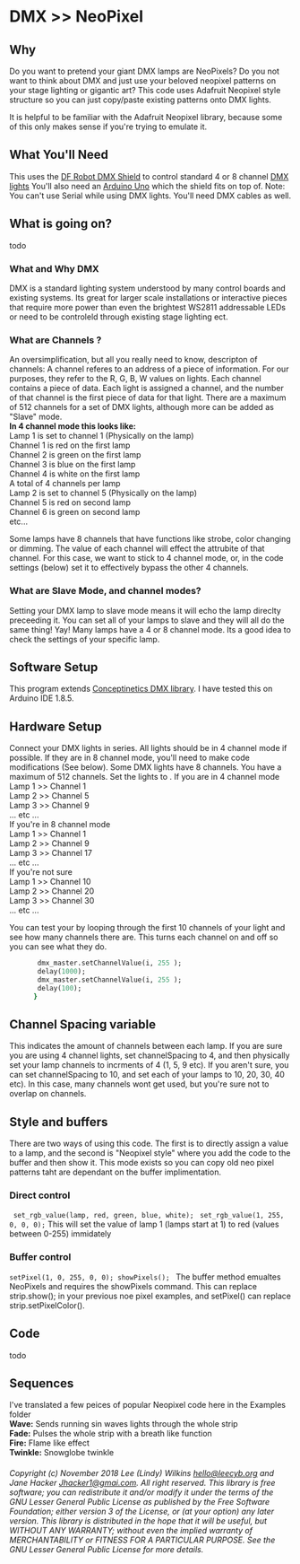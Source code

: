 # DMX >> NeoPixel

## Why
Do you want to pretend your giant DMX lamps are NeoPixels? Do you not want to think about DMX and just use your beloved neopixel patterns on your stage lighting or gigantic art? This code uses Adafruit Neopixel style structure so you can just copy/paste existing patterns onto DMX lights. 

It is helpful to be familiar with the Adafruit Neopixel library, because some of this only makes sense if you're trying to emulate it. 

## What You'll Need
This uses the [DF Robot DMX Shield](https://www.dfrobot.com/product-984.html) to control standard 4 or 8 channel [DMX lights](https://www.amazon.com/Lights-MFL-Lighting-Activated-Wedding/dp/B01CTU89N8/ref=sr_1_17?ie=UTF8&qid=1541910731&sr=8-17&keywords=RGBW+dmx) You'll also need an [Arduino Uno](https://store.arduino.cc/usa/arduino-uno-rev3) which the shield fits on top of. Note: You can't use Serial while using DMX lights. You'll need DMX cables as well. 

## What is going on? 
todo
### What and Why DMX
DMX is a standard lighting system understood by many control boards and existing systems. Its great for larger scale installations or interactive pieces that require more power than even the brightest WS2811 addressable LEDs or need to be controleld through existing stage lighting ect. 
### What are Channels ? 
An oversimplification, but all you really need to know, descripton of channels: A channel referes to an address of a piece of information. For our purposes, they refer to the R, G, B, W values on lights. Each channel contains a piece of data. Each light is assigned a channel, and the number of that channel is the first piece of data for that light. There are a maximum of 512 channels for a set of DMX lights, although more can be added as "Slave" mode.   
**In 4 channel mode this looks like:**    
Lamp 1 is set to channel 1 (Physically on the lamp)    
 Channel 1 is red on the first lamp   
 Channel 2 is green on the first lamp      
 Channel 3 is blue on the first lamp      
 Channel 4 is white on the first lamp      
 A total of 4 channels per lamp      
Lamp 2 is set to channel 5 (Physically on the lamp)   
 Channel 5 is red on second lamp      
 Channel 6 is green on second lamp      
 etc...    
    
Some lamps have 8 channels that have functions like strobe, color changing or dimming. The value of each channel will effect the attrubite of that channel. For this case, we want to stick to 4 channel mode, or, in the code settings (below) set it to effectively bypass the other 4 channels.   

### What are Slave Mode, and channel modes?
Setting your DMX lamp to slave mode means it will echo the lamp direclty preceeding it. You can set all of your lamps to slave and they will all do the same thing! Yay! Many lamps have a 4 or 8 channel mode. Its a good idea to check the settings of your specific lamp. 

## Software Setup
This program extends [Conceptinetics DMX library](https://sourceforge.net/p/dmxlibraryforar/wiki/Home/).  I have tested this on Arduino IDE 1.8.5. 

## Hardware Setup
Connect your DMX lights in series. All lights should be in 4 channel mode if possible. If they are in 8 channel mode, you'll need to make code modifications (See below). Some DMX lights have 8 channels. You have a maximum of 512 channels. Set the lights to . 
If you are in 4 channel mode   
Lamp 1 >> Channel 1     
Lamp 2 >> Channel 5    
Lamp 3 >> Channel 9    
... etc ...   
If you're in 8 channel mode   
Lamp 1 >> Channel 1    
Lamp 2 >> Channel 9    
Lamp 3 >> Channel 17    
... etc ...    
If you're not sure    
Lamp 1 >> Channel 10    
Lamp 2 >> Channel 20    
Lamp 3 >> Channel 30    
... etc ...   

You can test your by looping through the first 10 channels of your light and see how many channels there are. This turns each channel on and off so you can see what they do.   

```   for (int i = 0; i < 10; i++) {   
       dmx_master.setChannelValue(i, 255 );   
       delay(1000);   
       dmx_master.setChannelValue(i, 255 );   
       delay(100);
      }  
```

## Channel Spacing variable 
This indicates the amount of channels between each lamp. If you are sure you are using 4 channel lights, set channelSpacing to 4, and then physically set your lamp channels to incrments of 4 (1, 5, 9 etc). If you aren't sure, you can set channelSpacing to 10, and set each of your lamps to 10, 20, 30, 40 etc). In this case, many channels wont get used, but you're sure not to overlap on channels. 

## Style and buffers
There are two ways of using this code. The first is to directly assign a value to a lamp, and the second is "Neopixel style" where you add the code to the buffer and then show it. This mode exists so you can copy old neo pixel patterns taht are dependant on the buffer implimentation. 

### Direct control 
` set_rgb_value(lamp, red, green, blue, white);` 
` set_rgb_value(1, 255, 0, 0, 0);`
This will set the value of lamp 1 (lamps start at 1) to red (values between 0-255) immidately 

### Buffer control 
`setPixel(1, 0, 255, 0, 0);
showPixels(); ` 
The buffer method emualtes NeoPixels and requires the showPixels command. This can replace strip.show(); in your previous noe pixel examples, and setPixel() can replace strip.setPixelColor().   

## Code
todo

## Sequences 
I've translated a few peices of popular Neopixel code here in the Examples folder   
**Wave:** Sends running sin waves lights through the whole strip    
**Fade:** Pulses the whole strip with a breath like function    
**Fire:** Flame like effect    
**Twinkle:** Snowglobe twinkle    




###### Copyright (c) November 2018 Lee (Lindy) Wilkins <hello@leecyb.org> and Jane Hacker <Jhacker1@gmai.com>.  All right reserved. This library is free software; you can redistribute it and/or modify it under the terms of the GNU Lesser General Public  License as published by the Free Software Foundation; either  version 3 of the License, or (at your option) any later version.  This library is distributed in the hope that it will be useful,  but WITHOUT ANY WARRANTY; without even the implied warranty of  MERCHANTABILITY or FITNESS FOR A PARTICULAR PURPOSE.  See the GNU  Lesser General Public License for more details.
